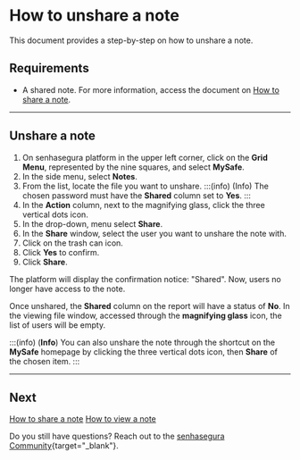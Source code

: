 # How to unshare a note

This document provides a step-by-step on how to unshare a note.

## Requirements

* A shared note. For more information, access the document on [How to share a note](/v3-32/docs/mysafe-notes-share).

***

## Unshare a note

1. On senhasegura platform in the upper left corner, click on the **Grid Menu**, represented by the nine squares, and select **MySafe**.
2. In the side menu, select **Notes**. 
3. From the list, locate the file you want to unshare.
    :::(info) (Info)
    The chosen password must have the **Shared** column set to **Yes**.
    :::
4. In the **Action** column, next to the magnifying glass, click the three vertical dots icon.
5. In the drop-down, menu select **Share**.
6. In the **Share** window, select the user you want to unshare the note with.
7. Click on the trash can icon.
8. Click **Yes** to confirm.
9. Click **Share**.

The platform will display the confirmation notice: "Shared". Now, users no longer have access to the note.

Once unshared, the **Shared** column on the report will have a status of **No**. In the viewing file window, accessed through the **magnifying glass** icon, the list of users will be empty.

:::(info) (**Info**)
You can also unshare the note through the shortcut on the **MySafe** homepage by clicking the three vertical dots icon, then **Share** of the chosen item.
:::
***

## Next
[How to share a note](/v3-32/docs/mysafe-notes-share)
[How to view a note](/v3-32/docs/mysafe-notes-view)

Do you still have questions? Reach out to the [senhasegura Community](https://community.senhasegura.io/){target="_blank"}.